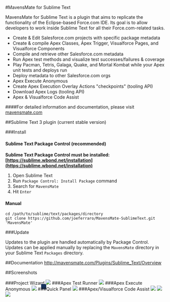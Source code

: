 #MavensMate for Sublime Text

MavensMate for Sublime Text is a plugin that aims to replicate the functionality of the Eclipse-based Force.com IDE. Its goal is to allow developers to work inside Sublime Text for all their Force.com-related tasks.

* Create & Edit Salesforce.com projects with specific package metadata
* Create & compile Apex Classes, Apex Trigger, Visualforce Pages, and Visualforce Components
* Compile and retrieve other Salesforce.com metadata
* Run Apex test methods and visualize test successes/failures & coverage
* Play Pacman, Tetris, Galaga, Quake, and Mortal Kombat while your Apex unit tests and deploys run
* Deploy metadata to other Salesforce.com orgs
* Apex Execute Anonymous
* Create Apex Execution Overlay Actions "checkpoints" (tooling API)
* Download Apex Logs (tooling API)
* Apex & Visualforce Code Assist

####For detailed information and documentation, please visit [mavensmate.com][mmcom]


##Sublime Text 3 plugin (current stable version)

###Install

#### Sublime Text Package Control (recommended)

**Sublime Text Package Control must be installed: [https://sublime.wbond.net/installation](https://sublime.wbond.net/installation)**

1. Open Sublime Text
2. Run `Package Control: Install Package` command
3. Search for `MavensMate`
4. Hit `Enter`

#### Manual

```
cd /path/to/sublime/text/packages/directory
git clone https://github.com/joeferraro/MavensMate-SublimeText.git 'MavensMate'
```

###Update

Updates to the plugin are handled automatically by Package Control. Updates can be applied manually by replacing the `MavensMate` directory in your Sublime Text `Packages` directory.

##Documentation
<a href="MavensMate for Sublime Text Documentation">http://mavensmate.com/Plugins/Sublime_Text/Overview</a>

##Screenshots

###Project Wizard
<img src="http://cdn.mavensconsulting.com/mavensmate/img/new-project.png" style="box-shadow:-14px 14px 0 0 #16325c"/>
###Apex Test Runner
<img src="http://cdn.mavensconsulting.com/mavensmate/img/tests.png"/>
###Apex Execute Anonymous
<img src="http://cdn.mavensconsulting.com/mavensmate/img/execute-apex.png"/>
###Quick Panel
<img src="http://wearemavens.com/images/mm/panel.png"/>
###Apex/Visualforce Code Assist
<img src="http://cdn.mavensconsulting.com/mavensmate/img/apex2.png"/>
<img src="http://cdn.mavensconsulting.com/mavensmate/img/vf1.png"/>
<img src="http://cdn.mavensconsulting.com/mavensmate/img/vf2.png"/>

[mm_download]: http://cdn.mavensconsulting.com/mavensmate/builds/MavensMate.zip
[mm_034_download]: http://cdn.mavensconsulting.com/mavensmate/builds/0.34/MavensMate.zip
[mmcom]: http://mavensmate.com/?utm_source=github&utm_medium=st-plugin&utm_campaign=st
